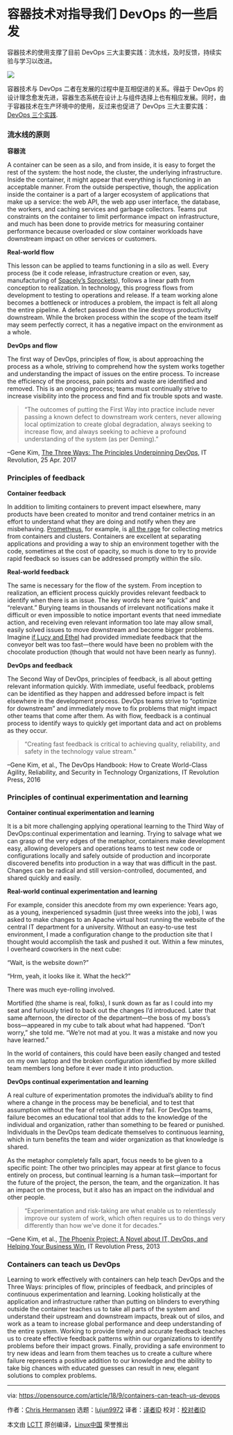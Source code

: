 容器技术对指导我们 DevOps 的一些启发
======

容器技术的使用支撑了目前 DevOps 三大主要实践：流水线，及时反馈，持续实验与学习以改进。

![](https://opensource.com/sites/default/files/styles/image-full-size/public/lead-images/LAW-patent_reform_520x292_10136657_1012_dc.png?itok=Cd2PmDWf)

容器技术与 DevOps 二者在发展的过程中是互相促进的关系。得益于 DevOps 的设计理念愈发先进，容器生态系统在设计上与组件选择上也有相应发展。同时，由于容器技术在生产环境中的使用，反过来也促进了 DevOps 三大主要实践：[DevOps 三个实践][1].


### 流水线的原则

**容器流**

A container can be seen as a silo, and from inside, it is easy to forget the rest of the system: the host node, the cluster, the underlying infrastructure. Inside the container, it might appear that everything is functioning in an acceptable manner. From the outside perspective, though, the application inside the container is a part of a larger ecosystem of applications that make up a service: the web API, the web app user interface, the database, the workers, and caching services and garbage collectors. Teams put constraints on the container to limit performance impact on infrastructure, and much has been done to provide metrics for measuring container performance because overloaded or slow container workloads have downstream impact on other services or customers.

**Real-world flow**

This lesson can be applied to teams functioning in a silo as well. Every process (be it code release, infrastructure creation or even, say, manufacturing of [Spacely’s Sprockets][2]), follows a linear path from conception to realization. In technology, this progress flows from development to testing to operations and release. If a team working alone becomes a bottleneck or introduces a problem, the impact is felt all along the entire pipeline. A defect passed down the line destroys productivity downstream. While the broken process within the scope of the team itself may seem perfectly correct, it has a negative impact on the environment as a whole.

**DevOps and flow**

The first way of DevOps, principles of flow, is about approaching the process as a whole, striving to comprehend how the system works together and understanding the impact of issues on the entire process. To increase the efficiency of the process, pain points and waste are identified and removed. This is an ongoing process; teams must continually strive to increase visibility into the process and find and fix trouble spots and waste.

> “The outcomes of putting the First Way into practice include never passing a known defect to downstream work centers, never allowing local optimization to create global degradation, always seeking to increase flow, and always seeking to achieve a profound understanding of the system (as per Deming).”

–Gene Kim, [The Three Ways: The Principles Underpinning DevOps][3], IT Revolution, 25 Apr. 2017

### Principles of feedback

**Container feedback**

In addition to limiting containers to prevent impact elsewhere, many products have been created to monitor and trend container metrics in an effort to understand what they are doing and notify when they are misbehaving. [Prometheus][4], for example, is [all the rage][5] for collecting metrics from containers and clusters. Containers are excellent at separating applications and providing a way to ship an environment together with the code, sometimes at the cost of opacity, so much is done to try to provide rapid feedback so issues can be addressed promptly within the silo.

**Real-world feedback**

The same is necessary for the flow of the system. From inception to realization, an efficient process quickly provides relevant feedback to identify when there is an issue. The key words here are “quick” and “relevant.” Burying teams in thousands of irrelevant notifications make it difficult or even impossible to notice important events that need immediate action, and receiving even relevant information too late may allow small, easily solved issues to move downstream and become bigger problems. Imagine [if Lucy and Ethel][6] had provided immediate feedback that the conveyor belt was too fast—there would have been no problem with the chocolate production (though that would not have been nearly as funny).

**DevOps and feedback**

The Second Way of DevOps, principles of feedback, is all about getting relevant information quickly. With immediate, useful feedback, problems can be identified as they happen and addressed before impact is felt elsewhere in the development process. DevOps teams strive to “optimize for downstream” and immediately move to fix problems that might impact other teams that come after them. As with flow, feedback is a continual process to identify ways to quickly get important data and act on problems as they occur.

> “Creating fast feedback is critical to achieving quality, reliability, and safety in the technology value stream.”

–Gene Kim, et al., The DevOps Handbook: How to Create World-Class Agility, Reliability, and Security in Technology Organizations, IT Revolution Press, 2016

### Principles of continual experimentation and learning

**Container continual experimentation and learning**

It is a bit more challenging applying operational learning to the Third Way of DevOps:continual experimentation and learning. Trying to salvage what we can grasp of the very edges of the metaphor, containers make development easy, allowing developers and operations teams to test new code or configurations locally and safely outside of production and incorporate discovered benefits into production in a way that was difficult in the past. Changes can be radical and still version-controlled, documented, and shared quickly and easily.

**Real-world continual experimentation and learning**

For example, consider this anecdote from my own experience: Years ago, as a young, inexperienced sysadmin (just three weeks into the job), I was asked to make changes to an Apache virtual host running the website of the central IT department for a university. Without an easy-to-use test environment, I made a configuration change to the production site that I thought would accomplish the task and pushed it out. Within a few minutes, I overheard coworkers in the next cube:

“Wait, is the website down?”

“Hrm, yeah, it looks like it. What the heck?”

There was much eye-rolling involved.

Mortified (the shame is real, folks), I sunk down as far as I could into my seat and furiously tried to back out the changes I’d introduced. Later that same afternoon, the director of the department—the boss of my boss’s boss—appeared in my cube to talk about what had happened. “Don’t worry,” she told me. “We’re not mad at you. It was a mistake and now you have learned.”

In the world of containers, this could have been easily changed and tested on my own laptop and the broken configuration identified by more skilled team members long before it ever made it into production.

**DevOps continual experimentation and learning**

A real culture of experimentation promotes the individual’s ability to find where a change in the process may be beneficial, and to test that assumption without the fear of retaliation if they fail. For DevOps teams, failure becomes an educational tool that adds to the knowledge of the individual and organization, rather than something to be feared or punished. Individuals in the DevOps team dedicate themselves to continuous learning, which in turn benefits the team and wider organization as that knowledge is shared.

As the metaphor completely falls apart, focus needs to be given to a specific point: The other two principles may appear at first glance to focus entirely on process, but continual learning is a human task—important for the future of the project, the person, the team, and the organization. It has an impact on the process, but it also has an impact on the individual and other people.

> “Experimentation and risk-taking are what enable us to relentlessly improve our system of work, which often requires us to do things very differently than how we’ve done it for decades.”

–Gene Kim, et al., [The Phoenix Project: A Novel about IT, DevOps, and Helping Your Business Win][7], IT Revolution Press, 2013

### Containers can teach us DevOps

Learning to work effectively with containers can help teach DevOps and the Three Ways: principles of flow, principles of feedback, and principles of continuous experimentation and learning. Looking holistically at the application and infrastructure rather than putting on blinders to everything outside the container teaches us to take all parts of the system and understand their upstream and downstream impacts, break out of silos, and work as a team to increase global performance and deep understanding of the entire system. Working to provide timely and accurate feedback teaches us to create effective feedback patterns within our organizations to identify problems before their impact grows. Finally, providing a safe environment to try new ideas and learn from them teaches us to create a culture where failure represents a positive addition to our knowledge and the ability to take big chances with educated guesses can result in new, elegant solutions to complex problems.


--------------------------------------------------------------------------------

via: https://opensource.com/article/18/9/containers-can-teach-us-devops

作者：[Chris Hermansen][a]
选题：[lujun9972](https://github.com/lujun9972)
译者：[译者ID](https://github.com/sd886393)
校对：[校对者ID](https://github.com/校对者ID)

本文由 [LCTT](https://github.com/LCTT/TranslateProject) 原创编译，[Linux中国](https://linux.cn/) 荣誉推出

[a]: https://opensource.com/users/clhermansen
[1]: https://itrevolution.com/the-three-ways-principles-underpinning-devops/
[2]: https://en.wikipedia.org/wiki/The_Jetsons
[3]: http://itrevolution.com/the-three-ways-principles-underpinning-devops
[4]: https://prometheus.io/
[5]: https://opensource.com/article/18/9/prometheus-operational-advantage
[6]: https://www.youtube.com/watch?v=8NPzLBSBzPI
[7]: https://itrevolution.com/book/the-phoenix-project/
